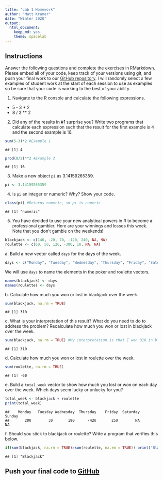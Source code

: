 ```yaml
---
title: "Lab 1 Homework"
author: "Matt Kramer"
date: "Winter 2020"
output:
  html_document: 
    keep_md: yes
    theme: spacelab
---
```


## Instructions
Answer the following questions and complete the exercises in RMarkdown. Please embed all of your code, keep track of your versions using git, and push your final work to our [GitHub repository](https://github.com/FRS417-DataScienceBiologists). I will randomly select a few examples of student work at the start of each session to use as examples so be sure that your code is working to the best of your ability.  

1. Navigate to the R console and calculate the following expressions.  
  + 5 - 3 * 2  
  + 8 / 2 ** 2  
  
2. Did any of the results in #1 surprise you? Write two programs that calculate each expression such that the result for the first example is 4 and the second example is 16.  

```r
sum(5-3)*2 #Example 1
```

```
## [1] 4
```

```r
prod(8/2)**2 #Example 2
```

```
## [1] 16
```

3. Make a new object `pi` as 3.14159265359.  

```r
pi <- 3.14159265359
```

4. Is `pi` an integer or numeric? Why? Show your code.  

```r
class(pi) #Returns numeric, so pi is numeric
```

```
## [1] "numeric"
```

5. You have decided to use your new analytical powers in R to become a professional gambler. Here are your winnings and losses this week. Note that you don't gamble on the weekends!  

```r
blackjack <- c(140, -20, 70, -120, 240, NA, NA)
roulette <- c(60, 50, 120, -300, 10, NA, NA)
```

a. Build a new vector called `days` for the days of the week. 

```r
days <- c("Monday", "Tuesday", "Wednesday", "Thursday", "Friday", "Saturday", "Sunday")
```


We will use `days` to name the elements in the poker and roulette vectors.

```r
names(blackjack) <- days
names(roulette) <- days
```

b. Calculate how much you won or lost in blackjack over the week.  

```r
sum(blackjack, na.rm = TRUE)
```

```
## [1] 310
```


c. What is your interpretation of this result? What do you need to do to address the problem? Recalculate how much you won or lost in blackjack over the week.  

```r
sum(blackjack, na.rm = TRUE) #My interpretation is that I won 310 in blackjack over the course of the week. I probably need to go less often as my gambling problem is pretty bad if I'm going 5x a week.
```

```
## [1] 310
```

d. Calculate how much you won or lost in roulette over the week.  

```r
sum(roulette, na.rm = TRUE)
```

```
## [1] -60
```


e. Build a `total_week` vector to show how much you lost or won on each day over the week. Which days seem lucky or unlucky for you?

```r
total_week <- blackjack + roulette
print(total_week)
```

```
##    Monday   Tuesday Wednesday  Thursday    Friday  Saturday    Sunday 
##       200        30       190      -420       250        NA        NA
```


f. Should you stick to blackjack or roulette? Write a program that verifies this below. 

```r
if(sum(blackjack, na.rm = TRUE)>sum(roulette, na.rm = TRUE)) print("Blackjack")  else print("Roulette") #stick to Blackjack
```

```
## [1] "Blackjack"
```

## Push your final code to [GitHub](https://github.com/FRS417-DataScienceBiologists)

